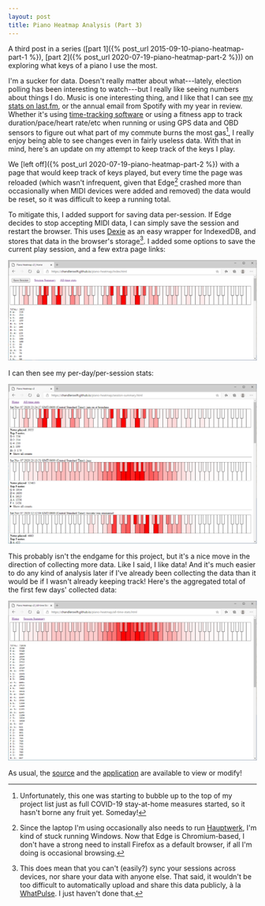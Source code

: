 ```yaml
---
layout: post
title: Piano Heatmap Analysis (Part 3)
---
```


A third post in a series
([part 1]({% post_url 2015-09-10-piano-heatmap-part-1 %}),
[part 2]({% post_url 2020-07-19-piano-heatmap-part-2 %})) on exploring what keys
of a piano I use the most. 

I'm a sucker for data. Doesn't really matter about what---lately, election
polling has been interesting to watch---but I really like seeing numbers about
things I do. Music is one interesting thing, and I like that I can see
[my stats on last.fm](https://www.last.fm/user/chandlerswift), or the annual
email from Spotify with my year in review. Whether it's using
[time-tracking software](https://xkcd.com/1690/) or using a fitness app to track
duration/pace/heart rate/etc when running or using GPS data and OBD sensors to
figure out what part of my commute burns the most gas[^not-yet], I really enjoy
being able to see changes even in fairly useless data. With that in mind, here's
an update on my attempt to keep track of the keys I play.

[^not-yet]: Unfortunately, this one was starting to bubble up to the top of my
    project list just as full COVID-19 stay-at-home measures started, so it
    hasn't borne any fruit yet. Someday!

We [left off]({% post_url 2020-07-19-piano-heatmap-part-2 %}) with a page that
would keep track of keys played, but every time the page was reloaded (which
wasn't infrequent, given that Edge[^edge] crashed more than occasionally when
MIDI devices were added and removed) the data would be reset, so it was
difficult to keep a running total.

[^edge]: Since the laptop I'm using occasionally also needs to run
    [Hauptwerk](https://www.hauptwerk.com/), I'm kind of stuck running Windows.
    Now that Edge is Chromium-based, I don't have a strong need to install
    Firefox as a default browser, if all I'm doing is occasional browsing.

To mitigate this, I added support for saving data per-session. If Edge decides
to stop accepting MIDI data, I can simply save the session and restart the
browser. This uses [Dexie](https://dexie.org/) as an easy wrapper for IndexedDB,
and stores that data in the browser's storage[^local-only]. I added some options
to save the current play session, and a few extra page links:

![same page as last time, but now with buttons!](/images/piano-heatmap/new-buttons.png)

I can then see my per-day/per-session stats:

![summaries of my last few sessions](/images/piano-heatmap/session-summary.png)

This probably isn't the endgame for this project, but it's a nice move in the
direction of collecting more data. Like I said, I like data! And it's much
easier to do any kind of analysis later if I've already been collecting the data
than it would be if I wasn't already keeping track! Here's the aggregated total
of the first few days' collected data:

![key totals over the last few days](/images/piano-heatmap/all-time-stats.png)

[^local-only]: This does mean that you can't (easily?) sync your sessions across
    devices, nor share your data with anyone else. That said, it wouldn't be
    too difficult to automatically upload and share this data publicly, à la
    [WhatPulse](https://whatpulse.org/). I just haven't done that.

As usual, the [source](https://github.com/chandlerswift/piano-heatmap) and the
[application](https://chandlerswift.github.io/piano-heatmap/) are available to
view or modify!
